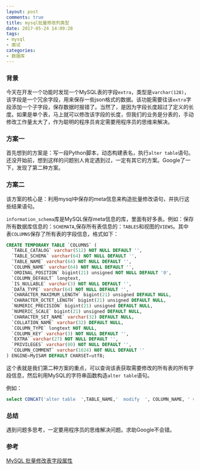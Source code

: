 ```yaml
---
layout: post
comments: true
title: mysql批量修改列类型
date: 2017-05-24 14:09:28
tags:
- mysql
- 面试
categories:
- 数据库
---
```


### 背景

今天在开发一个功能时发现一个MySQL表的字段`extra`，类型是`varchar(128)`，该字段是一个冗余字段，用来保存一些json格式的数据。该功能需要往该`extra`字段添加一个子字段，保存数据时报错了。当然了，是因为字段长度超过了定义的长度。如果是单个表，马上就可以修改该字段的长度，但我们的业务是分表的，手动修改工作量太大了，作为聪明的程序员肯定需要用程序员的思维来解决。

### 方案一

首先想到的方案是：写一段Python脚本，动态构建表名，执行`alter table`语句。还没开始前，想到这样的问题别人肯定遇到过，一定有其它的方案。Google了一下，发现了第二种方案。

<!-- more -->

### 方案二

该方案的核心是：利用mysql中保存的meta信息来构造批量修改语句，并执行这些结果语句。

`information_schema`库是MySQL保存meta信息的库，里面有好多表。例如：保存所有数据库信息的：`SCHEMATA`,保存所有表信息的：`TABLES`和视图的`VIEWS`。其中表`COLUMNS`保存了所有表的字段信息，格式如下：

```sql
CREATE TEMPORARY TABLE `COLUMNS` (
  `TABLE_CATALOG` varchar(512) NOT NULL DEFAULT '',
  `TABLE_SCHEMA` varchar(64) NOT NULL DEFAULT '',
  `TABLE_NAME` varchar(64) NOT NULL DEFAULT '',
  `COLUMN_NAME` varchar(64) NOT NULL DEFAULT '',
  `ORDINAL_POSITION` bigint(21) unsigned NOT NULL DEFAULT '0',
  `COLUMN_DEFAULT` longtext,
  `IS_NULLABLE` varchar(3) NOT NULL DEFAULT '',
  `DATA_TYPE` varchar(64) NOT NULL DEFAULT '',
  `CHARACTER_MAXIMUM_LENGTH` bigint(21) unsigned DEFAULT NULL,
  `CHARACTER_OCTET_LENGTH` bigint(21) unsigned DEFAULT NULL,
  `NUMERIC_PRECISION` bigint(21) unsigned DEFAULT NULL,
  `NUMERIC_SCALE` bigint(21) unsigned DEFAULT NULL,
  `CHARACTER_SET_NAME` varchar(32) DEFAULT NULL,
  `COLLATION_NAME` varchar(32) DEFAULT NULL,
  `COLUMN_TYPE` longtext NOT NULL,
  `COLUMN_KEY` varchar(3) NOT NULL DEFAULT '',
  `EXTRA` varchar(27) NOT NULL DEFAULT '',
  `PRIVILEGES` varchar(80) NOT NULL DEFAULT '',
  `COLUMN_COMMENT` varchar(1024) NOT NULL DEFAULT ''
) ENGINE=MyISAM DEFAULT CHARSET=utf8;
```

这个表就是我们第二种方案的重点，可以查询该表获取需要修改的所有表的所有字段信息，然后利用MySQL的字符串函数构造`alter table`语句。

例如：

```sql
select CONCAT('alter table  ',TABLE_NAME,'  modify  ', COLUMN_NAME, ' varchar(50) ;') from information_schema.COLUMNS where TABLE_SCHEMA='trade' and TABLE_NAME like 'order_%' and COLUMN_NAME = 'extra';
```

### 总结

遇到问题多思考，一定要用程序员的思维解决问题。求助Google不会错。

### 参考

[MySQL 批量修改表字段属性](http://weipengfei.blog.51cto.com/1511707/960493)
 

